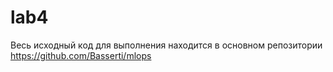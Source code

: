 # lab4
Весь исходный код для выполнения находится в основном репозитории https://github.com/Basserti/mlops
